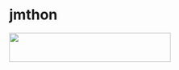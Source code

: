 # jmthon

<p align="left"><a href="https://heroku.com/deploy?template=https://github.com/JMTHON-AR/roz"> <img src="https://img.shields.io/badge/Deploy%20To%20Heroku-purple?style=for-the-badge&logo=heroku" width="320" height="58.45"/></a></p>
